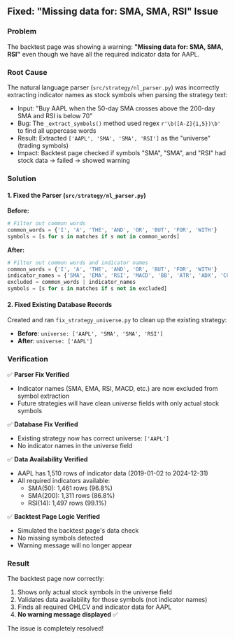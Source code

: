 ## Fixed: "Missing data for: SMA, SMA, RSI" Issue

### Problem
The backtest page was showing a warning: **"Missing data for: SMA, SMA, RSI"** even though we have all the required indicator data for AAPL.

### Root Cause
The natural language parser (`src/strategy/nl_parser.py`) was incorrectly extracting indicator names as stock symbols when parsing the strategy text:
- Input: "Buy AAPL when the 50-day SMA crosses above the 200-day SMA and RSI is below 70"
- Bug: The `_extract_symbols()` method used regex `r'\b([A-Z]{1,5})\b'` to find all uppercase words
- Result: Extracted `['AAPL', 'SMA', 'SMA', 'RSI']` as the "universe" (trading symbols)
- Impact: Backtest page checked if symbols "SMA", "SMA", and "RSI" had stock data → failed → showed warning

### Solution

#### 1. Fixed the Parser (`src/strategy/nl_parser.py`)
**Before:**
```python
# Filter out common words
common_words = {'I', 'A', 'THE', 'AND', 'OR', 'BUT', 'FOR', 'WITH'}
symbols = [s for s in matches if s not in common_words]
```

**After:**
```python
# Filter out common words and indicator names
common_words = {'I', 'A', 'THE', 'AND', 'OR', 'BUT', 'FOR', 'WITH'}
indicator_names = {'SMA', 'EMA', 'RSI', 'MACD', 'BB', 'ATR', 'ADX', 'CCI', 'ROC', 'OBV', 'VWAP'}
excluded = common_words | indicator_names
symbols = [s for s in matches if s not in excluded]
```

#### 2. Fixed Existing Database Records
Created and ran `fix_strategy_universe.py` to clean up the existing strategy:
- **Before**: `universe: ['AAPL', 'SMA', 'SMA', 'RSI']`
- **After**: `universe: ['AAPL']`

### Verification

✅ **Parser Fix Verified**
- Indicator names (SMA, EMA, RSI, MACD, etc.) are now excluded from symbol extraction
- Future strategies will have clean universe fields with only actual stock symbols

✅ **Database Fix Verified**
- Existing strategy now has correct universe: `['AAPL']`
- No indicator names in the universe field

✅ **Data Availability Verified**
- AAPL has 1,510 rows of indicator data (2019-01-02 to 2024-12-31)
- All required indicators available:
  - SMA(50): 1,461 rows (96.8%)
  - SMA(200): 1,311 rows (86.8%)
  - RSI(14): 1,497 rows (99.1%)

✅ **Backtest Page Logic Verified**
- Simulated the backtest page's data check
- No missing symbols detected
- Warning message will no longer appear

### Result
The backtest page now correctly:
1. Shows only actual stock symbols in the universe field
2. Validates data availability for those symbols (not indicator names)
3. Finds all required OHLCV and indicator data for AAPL
4. **No warning message displayed** ✅

The issue is completely resolved!
